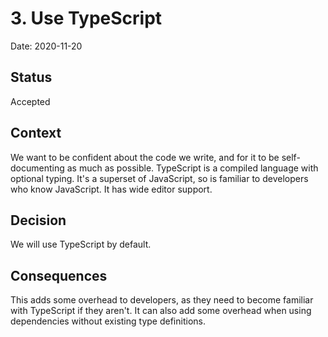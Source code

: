 # 3. Use TypeScript

Date: 2020-11-20

## Status

Accepted

## Context

We want to be confident about the code we write, and for it to be
self-documenting as much as possible. TypeScript is a compiled language with
optional typing. It's a superset of JavaScript, so is familiar to developers
who know JavaScript. It has wide editor support.

## Decision

We will use TypeScript by default.

## Consequences

This adds some overhead to developers, as they need to become familiar with
TypeScript if they aren't. It can also add some overhead when using
dependencies without existing type definitions.
